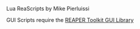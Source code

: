 Lua ReaScripts by Mike Pierluissi

GUI Scripts require the [REAPER Toolkit GUI Library](https://reapertoolkit.dev/index.html)